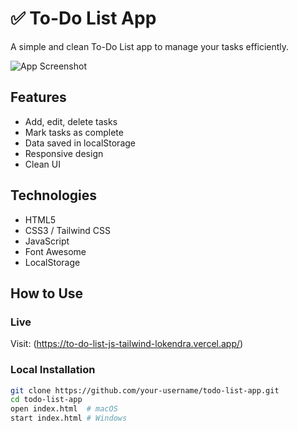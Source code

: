 # ✅ To-Do List App

A simple and clean To-Do List app to manage your tasks efficiently.

![App Screenshot](./img/project-preview.png)

## Features

- Add, edit, delete tasks
- Mark tasks as complete
- Data saved in localStorage
- Responsive design
- Clean UI

## Technologies

- HTML5
- CSS3 / Tailwind CSS
- JavaScript
- Font Awesome
- LocalStorage

## How to Use

### Live

Visit: (https://to-do-list-js-tailwind-lokendra.vercel.app/)

### Local Installation

```bash
git clone https://github.com/your-username/todo-list-app.git
cd todo-list-app
open index.html  # macOS
start index.html # Windows
```

